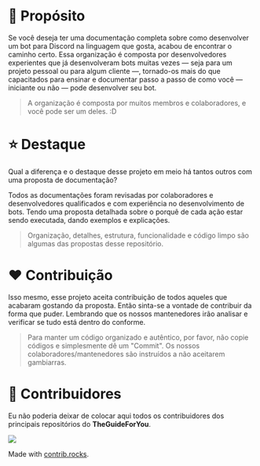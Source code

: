 # 🎯 Propósito
Se você deseja ter uma documentação completa sobre como desenvolver um bot para Discord na linguagem que gosta, acabou de encontrar o caminho certo. Essa organização é composta por desenvolvedores experientes que já desenvolveram bots muitas vezes — seja para um projeto pessoal ou para algum cliente —, tornado-os mais do que capacitados para ensinar e documentar passo a passo de como você — iniciante ou não — pode desenvolver seu bot.

> A organização é composta por muitos membros e colaboradores, e você pode ser um deles. :D

# ⭐ Destaque
Qual a diferença e o destaque desse projeto em meio há tantos outros com uma proposta de documentação?

Todos as documentações foram revisadas por colaboradores e desenvolvedores qualificados e com experiência no desenvolvimento de bots. Tendo uma proposta detalhada sobre o porquê de cada ação estar sendo executada, dando exemplos e explicações.

> Organização, detalhes, estrutura, funcionalidade e código limpo são algumas das propostas desse repositório.

# ❤️ Contribuição

Isso mesmo, esse projeto aceita contribuição de todos aqueles que acabaram gostando da proposta. Então sinta-se a vontade de contribuir da forma que puder. Lembrando que os nossos mantenedores irão analisar e verificar se tudo está dentro do conforme.

> Para manter um código organizado e autêntico, por favor, não copie códigos e simplesmente dê um "Commit". Os nossos colaboradores/mantenedores são instruídos a não aceitarem gambiarras.

# 🤝 Contribuidores

Eu não poderia deixar de colocar aqui todos os contribuidores dos principais repositórios do **TheGuideForYou**.

<a href="https://github.com/theguideforyou/theguideforyou.github.io/graphs/contributors">
  <img src="https://contrib.rocks/image?repo=theguideforyou/theguideforyou.github.io" />
</a>

Made with [contrib.rocks](https://contrib.rocks).
